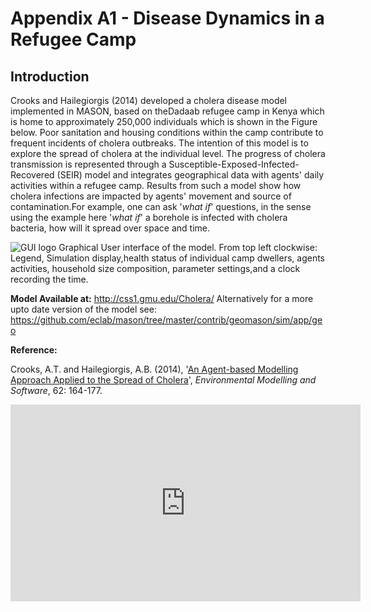 # Appendix A1 - Disease Dynamics in a Refugee Camp




## Introduction

Crooks and Hailegiorgis (2014) developed a cholera disease model implemented in MASON, based on theDadaab refugee camp in Kenya which is home to approximately 250,000 individuals which is shown in the Figure below. Poor sanitation and housing conditions within the camp contribute to frequent incidents of cholera outbreaks. The intention of this model is to explore the spread of cholera at the individual level. The progress of cholera transmission is represented through a Susceptible-Exposed-Infected-Recovered (SEIR) model and integrates geographical data with agents' daily activities within a refugee camp. Results from such a model show how cholera infections are impacted by agents' movement and source of contamination.For example, one can ask '*what if*' questions, in the sense using the example here '*what if*' a borehole is infected with cholera bacteria, how will it spread over space and time.

![GUI logo](https://github.com/abmgis/abmgis/blob/master/AppendixA/Cholera/FigureA1.png)
Graphical User interface of the model. From top left clockwise: Legend, Simulation display,health status of individual camp dwellers, agents activities, household size composition, parameter settings,and a clock recording the time.
**Model Available at:** <http://css1.gmu.edu/Cholera/> Alternatively for a more upto date version of the model see: <https://github.com/eclab/mason/tree/master/contrib/geomason/sim/app/geo> **Reference:**
Crooks, A.T. and Hailegiorgis, A.B. (2014), '[An Agent-based Modelling Approach Applied tothe Spread of Cholera](https://www.sciencedirect.com/science/article/pii/S1364815214002515)', *Environmental Modelling and Software*, 62: 164-177.


<iframe width="560" height="315" src="https://www.youtube.com/embed/3GCminsqQgM" frameborder="0" allow="autoplay; encrypted-media" allowfullscreen></iframe>